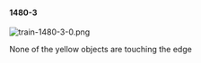 #### 1480-3
![train-1480-3-0.png](https://github.com/lil-lab/nlvr/raw/master/nlvr/train/images/67/train-1480-3-0.png "train-1480-3-0.png")

None of the yellow objects are touching the edge